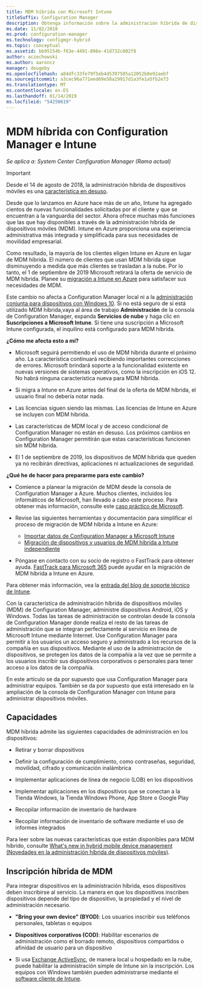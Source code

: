 ```yaml
---
title: MDM híbrida con Microsoft Intune
titleSuffix: Configuration Manager
description: Obtenga información sobre la administración híbrida de dispositivos móviles (MDM) con Configuration Manager y Microsoft Intune.
ms.date: 11/02/2018
ms.prod: configuration-manager
ms.technology: configmgr-hybrid
ms.topic: conceptual
ms.assetid: bb95154b-f63e-4491-896e-41d732c802f8
author: aczechowski
ms.author: aaroncz
manager: dougeby
ms.openlocfilehash: a84dfc33fe79f5eb4d5397505a12052b8e92aebf
ms.sourcegitcommit: a3cec96a771eed69e58a29917d1a3fe1a5fb2e73
ms.translationtype: MT
ms.contentlocale: es-ES
ms.lasthandoff: 01/14/2019
ms.locfileid: "54250619"
---
```

# <a name="hybrid-mdm-with-configuration-manager-and-microsoft-intune"></a>MDM híbrida con Configuration Manager e Intune

*Se aplica a: System Center Configuration Manager (Rama actual)*

> [!Important]  
> Desde el 14 de agosto de 2018, la administración híbrida de dispositivos móviles es una [característica en desuso](/sccm/core/plan-design/changes/deprecated/removed-and-deprecated-cmfeatures).
> <!--Intune feature 2683117-->  
> Desde que lo lanzamos en Azure hace más de un año, Intune ha agregado cientos de nuevas funcionalidades solicitadas por el cliente y que se encuentran a la vanguardia del sector. Ahora ofrece muchas más funciones que las que hay disponibles a través de la administración híbrida de dispositivos móviles (MDM). Intune en Azure proporciona una experiencia administrativa más integrada y simplificada para sus necesidades de movilidad empresarial.
> 
> Como resultado, la mayoría de los clientes eligen Intune en Azure en lugar de MDM híbrida. El número de clientes que usan MDM híbrida sigue disminuyendo a medida que más clientes se trasladan a la nube. Por lo tanto, el 1 de septiembre de 2019 Microsoft retirará la oferta de servicio de MDM híbrida. Planee su [migración a Intune en Azure](/sccm/mdm/deploy-use/migrate-hybridmdm-to-intunesa) para satisfacer sus necesidades de MDM. 
> 
> Este cambio no afecta a Configuration Manager local ni a la [administración conjunta para dispositivos con Windows 10](/sccm/comanage/overview). Si no está seguro de si está utilizado MDM híbrida,vaya al área de trabajo **Administración** de la consola de Configuration Manager, expanda **Servicios de nube** y haga clic en **Suscripciones a Microsoft Intune**. Si tiene una suscripción a Microsoft Intune configurada, el inquilino está configurado para MDM híbrida.
> 
> **¿Cómo me afecta esto a mí?**
> 
> - Microsoft seguirá permitiendo el uso de MDM híbrida durante el próximo año. La característica continuará recibiendo importantes correcciones de errores. Microsoft brindará soporte a la funcionalidad existente en nuevas versiones de sistemas operativos, como la inscripción en iOS 12. No habrá ninguna característica nueva para MDM híbrida.  
> 
> - Si migra a Intune en Azure antes del final de la oferta de MDM híbrida, el usuario final no debería notar nada.  
> 
> - Las licencias siguen siendo las mismas. Las licencias de Intune en Azure se incluyen con MDM híbrida.  
> 
> - Las características de MDM local y de acceso condicional de Configuration Manager no están en desuso. Los próximos cambios en Configuration Manager permitirán que estas características funcionen sin MDM híbrida. 
> 
> - El 1 de septiembre de 2019, los dispositivos de MDM híbrida que queden ya no recibirán directivas, aplicaciones ni actualizaciones de seguridad.  
> 
> **¿Qué he de hacer para prepararme para este cambio?**
> 
> - Comience a planear la migración de MDM desde la consola de Configuration Manager a Azure. Muchos clientes, incluidos los informáticos de Microsoft, han llevado a cabo este proceso. Para obtener más información, consulte este [caso práctico de Microsoft](https://aka.ms/Intune_MSFT).  
> 
> - Revise las siguientes herramientas y documentación para simplificar el proceso de migración de MDM híbrida a Intune en Azure:  
>     - [Importar datos de Configuration Manager a Microsoft Intune](/sccm/mdm/deploy-use/migrate-import-data)  
>     - [Migración de dispositivos y usuarios de MDM híbrida a Intune independiente](/sccm/mdm/deploy-use/migrate-hybridmdm-to-intunesa)  
> 
> - Póngase en contacto con su socio de registro o FastTrack para obtener ayuda. [FastTrack para Microsoft 365](https://aka.ms/hybrid_fasttrack) puede ayudar en la migración de MDM híbrida a Intune en Azure. 
> 
> Para obtener más información, vea la [entrada del blog de soporte técnico de Intune](https://aka.ms/hybrid_notification).



Con la característica de administración híbrida de dispositivos móviles (MDM) de Configuration Manager, administre dispositivos Android, iOS y Windows. Todas las tareas de administración se controlan desde la consola de Configuration Manager donde realiza el resto de las tareas de administración que se integran perfectamente al servicio en línea de Microsoft Intune mediante Internet. Use Configuration Manager para permitir a los usuarios un acceso seguro y administrado a los recursos de la compañía en sus dispositivos. Mediante el uso de la administración de dispositivos, se protegen los datos de la compañía a la vez que se permite a los usuarios inscribir sus dispositivos corporativos o personales para tener acceso a los datos de la compañía. 

En este artículo se da por supuesto que usa Configuration Manager para administrar equipos. También se da por supuesto que está interesado en la ampliación de la consola de Configuration Manager con Intune para administrar dispositivos móviles. 



## <a name="capabilities"></a>Capacidades

MDM híbrida admite las siguientes capacidades de administración en los dispositivos:

-   Retirar y borrar dispositivos  

-   Definir la configuración de cumplimiento, como contraseñas, seguridad, movilidad, cifrado y comunicación inalámbrica  

-   Implementar aplicaciones de línea de negocio (LOB) en los dispositivos  

-   Implementar aplicaciones en los dispositivos que se conectan a la Tienda Windows, la Tienda Windows Phone, App Store o Google Play  

-   Recopilar información de inventario de hardware  

-   Recopilar información de inventario de software mediante el uso de informes integrados  

Para leer sobre las nuevas características que están disponibles para MDM híbrido, consulte [What's new in hybrid mobile device management (Novedades en la administración híbrida de dispositivos móviles)](/sccm/mdm/understand/whats-new-in-hybrid-mobile-device-management).



## <a name="hybrid-mdm-enrollment"></a>Inscripción híbrida de MDM

Para integrar dispositivos en la administración híbrida, esos dispositivos deben inscribirse al servicio. La manera en que los dispositivos inscriben dispositivos depende del tipo de dispositivo, la propiedad y el nivel de administración necesario.

- **"Bring your own device" (BYOD)**: Los usuarios inscribir sus teléfonos personales, tabletas o equipos  

- **Dispositivos corporativos (COD)**: Habilitar escenarios de administración como el borrado remoto, dispositivos compartidos o afinidad de usuario para un dispositivo  

- Si usa [Exchange ActiveSync](/sccm/mdm/plan-design/device-enrollment-methods#mobile-device-management-with-exchange-activesync-and-configuration-manager), de manera local u hospedado en la nube, puede habilitar la administración simple de Intune sin la inscripción. Los equipos con Windows también pueden administrarse mediante el [software cliente de Intune](/intune/deploy-use/manage-windows-pcs-with-microsoft-intune).
